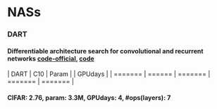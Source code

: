 # NASs

### DART
#### Differentiable architecture search for convolutional and recurrent networks [code-official](https://github.com/quark0/darts), [code](https://github.com/IlyaTrofimov/pt.darts)
| DART | C10 | Param | | GPUdays |
| ======= | ====== | ======= | ======= | ======= |

#### CIFAR: 2.76, param: 3.3M, GPUdays: 4, #ops(layers): 7
